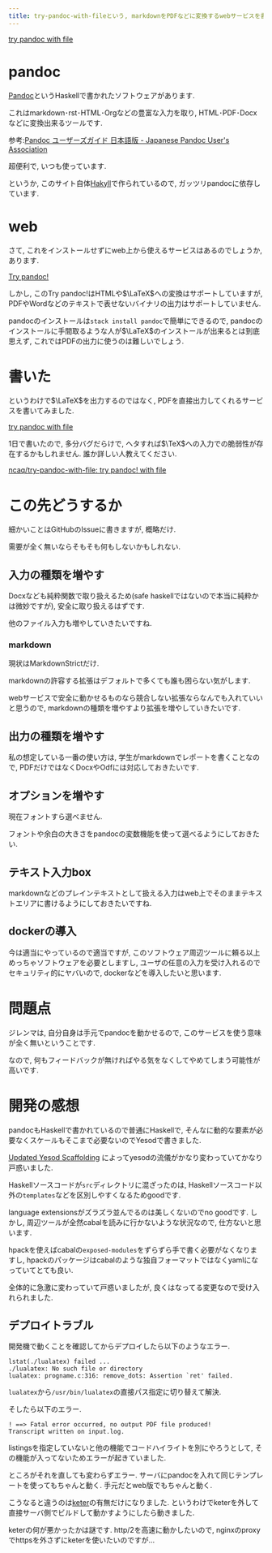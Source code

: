 ```yaml
---
title: try-pandoc-with-fileという, markdownをPDFなどに変換するwebサービスを書きました
---
```


[try pandoc with file](https://try-pandoc-with-file.ncaq.net/)

# pandoc

[Pandoc](http://pandoc.org/)というHaskellで書かれたソフトウェアがあります.

これはmarkdown･rst･HTML･Orgなどの豊富な入力を取り,
HTML･PDF･Docxなどに変換出来るツールです.

参考:[Pandoc ユーザーズガイド 日本語版 - Japanese Pandoc User's Association](http://sky-y.github.io/site-pandoc-jp/users-guide/)

超便利で,
いつも使っています.

というか,
このサイト自体[Hakyll](https://jaspervdj.be/hakyll/)で作られているので,
ガッツリpandocに依存しています.

# web

さて,
これをインストールせずにweb上から使えるサービスはあるのでしょうか,
あります.

[Try pandoc!](http://pandoc.org/try/)

しかし,
このTry pandoc!はHTMLや$\LaTeX$への変換はサポートしていますが,
PDFやWordなどのテキストで表せないバイナリの出力はサポートしていません.

pandocのインストールは`stack install pandoc`で簡単にできるので,
pandocのインストールに手間取るような人が$\LaTeX$のインストールが出来るとは到底思えず,
これではPDFの出力に使うのは難しいでしょう.

# 書いた

というわけで$\LaTeX$を出力するのではなく,
PDFを直接出力してくれるサービスを書いてみました.

[try pandoc with file](https://try-pandoc-with-file.ncaq.net/)

1日で書いたので,
多分バグだらけで,
ヘタすれば$\TeX$への入力での脆弱性が存在するかもしれません.
誰か詳しい人教えてください.

[ncaq/try-pandoc-with-file: try pandoc! with file](https://github.com/ncaq/try-pandoc-with-file)

# この先どうするか

細かいことはGitHubのIssueに書きますが,
概略だけ.

需要が全く無いならそもそも何もしないかもしれない.

## 入力の種類を増やす

Docxなども純粋関数で取り扱えるため(safe haskellではないので本当に純粋かは微妙ですが),
安全に取り扱えるはずです.

他のファイル入力も増やしていきたいですね.

### markdown

現状はMarkdownStrictだけ.

markdownの許容する拡張はデフォルトで多くても誰も困らない気がします.

webサービスで安全に動かせるものなら競合しない拡張ならなんでも入れていいと思うので,
markdownの種類を増やすより拡張を増やしていきたいです.

## 出力の種類を増やす

私の想定している一番の使い方は,
学生がmarkdownでレポートを書くことなので,
PDFだけではなくDocxやOdfには対応しておきたいです.

## オプションを増やす

現在フォントすら選べません.

フォントや余白の大きさをpandocの変数機能を使って選べるようにしておきたい.

## テキスト入力box

markdownなどのプレインテキストとして扱える入力はweb上でそのままテキストエリアに書けるようにしておきたいですね.

## dockerの導入

今は適当にやっているので適当ですが,
このソフトウェア周辺ツールに頼る以上めっちゃソフトウェアを必要としますし,
ユーザの任意の入力を受け入れるのでセキュリティ的にヤバいので,
dockerなどを導入したいと思います.

# 問題点

ジレンマは,
自分自身は手元でpandocを動かせるので,
このサービスを使う意味が全く無いということです.

なので,
何もフィードバックが無ければやる気をなくしてやめてしまう可能性が高いです.

# 開発の感想

pandocもHaskellで書かれているので普通にHaskellで,
そんなに動的な要素が必要なくスケールもそこまで必要ないのでYesodで書きました.

[Updated Yesod Scaffolding](http://www.yesodweb.com/blog/2017/06/updated-yesod-scaffolding)
によってyesodの流儀がかなり変わっていてかなり戸惑いました.

Haskellソースコードが`src`ディレクトリに混ざったのは,
Haskellソースコード以外の`templates`などを区別しやすくなるためgoodです.

language extensionsがズラズラ並んでるのは美しくないのでno goodです.
しかし,
周辺ツールが全然cabalを読みに行かないような状況なので,
仕方ないと思います.

hpackを使えばcabalの`exposed-modules`をずらずら手で書く必要がなくなりますし,
hpackのパッケージはcabalのような独自フォーマットではなくyamlになっていてとても良い.

全体的に急激に変わっていて戸惑いましたが,
良くはなってる変更なので受け入れられました.

## デプロイトラブル

開発機で動くことを確認してからデプロイしたら以下のようなエラー.

~~~
lstat(./lualatex) failed ...
./lualatex: No such file or directory
lualatex: progname.c:316: remove_dots: Assertion `ret' failed.
~~~

`lualatex`から`/usr/bin/lualatex`の直接パス指定に切り替えて解決.

そしたら以下のエラー.

~~~
! ==> Fatal error occurred, no output PDF file produced!
Transcript written on input.log.
~~~

listingsを指定していないと他の機能でコードハイライトを別にやろうとして,
その機能が入ってないためエラーが起きていました.

ところがそれを直しても変わらずエラー.
サーバにpandocを入れて同じテンプレートを使ってもちゃんと動く.
手元だとweb版でもちゃんと動く.

こうなると違うのは[keter](https://github.com/snoyberg/keter/)の有無だけになりました.
というわけでketerを外して直接サーバ側でビルドして動かすようにしたら動きました.

keterの何が悪かったかは謎です.
http/2を高速に動かしたいので,
nginxのproxyでhttpsを外さずにketerを使いたいのですが…
